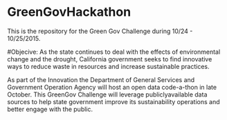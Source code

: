 # GreenGovHackathon
This is the repository for the Green Gov Challenge during 10/24 - 10/25/2015.

#Objecive:
As the state continues to deal with the effects of environmental change and the drought, California
government seeks to find innovative ways to reduce waste in resources and increase sustainable
practices.

As part of the Innovation the Department of General Services and Government Operation Agency
will host an open data code-a-thon in late October. This GreenGov Challenge will leverage publiclyavailable
data sources to help state government improve its sustainability operations and better
engage with the public. 
